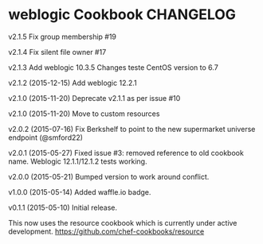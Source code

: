 weblogic Cookbook CHANGELOG
========================
v2.1.5
Fix group membership #19

v2.1.4
Fix silent file owner #17

v2.1.3
Add weblogic 10.3.5
Changes teste CentOS version to 6.7

v2.1.2 (2015-12-15)
Add weblogic 12.2.1

v2.1.0 (2015-11-20)
Deprecate v2.1.1 as per issue #10

v2.1.0 (2015-11-20)
Move to custom resources

v2.0.2 (2015-07-16)
Fix Berkshelf to point to the new supermarket universe endpoint (@smford22)

v2.0.1 (2015-05-27)
Fixed issue #3: removed reference to old cookbook name.  Weblogic 12.1.1/12.1.2 tests working.

v2.0.0 (2015-05-21)
Bumped version to work around conflict.

v1.0.0 (2015-05-14)
Added waffle.io badge.

v0.1.1 (2015-05-10)
Initial release.

This now uses the resource cookbook which is currently under active development.
https://github.com/chef-cookbooks/resource
